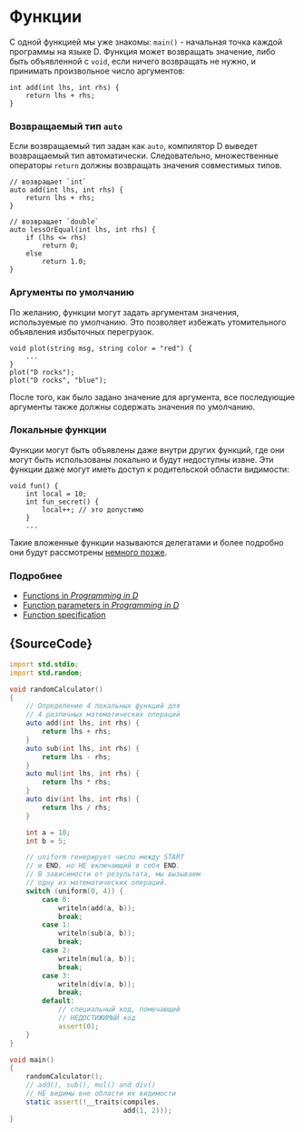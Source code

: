 # Функции

С одной функцией мы уже знакомы: `main()` - начальная точка каждой программы на
языке D. Функция может возвращать значение, либо быть объявленной с `void`, если
ничего возвращать не нужно, и принимать произвольное число аргументов:

    int add(int lhs, int rhs) {
        return lhs + rhs;
    }

### Возвращаемый тип `auto`

Если возвращаемый тип задан как `auto`, компилятор D выведет возвращаемый тип
автоматически. Следовательно, множественные операторы `return` должны возвращать
значения совместимых типов.

    // возвращает `int`
    auto add(int lhs, int rhs) {
        return lhs + rhs;
    }

    // возвращает `double`
    auto lessOrEqual(int lhs, int rhs) {
        if (lhs <= rhs)
            return 0;
        else
            return 1.0;
    }

### Аргументы по умолчанию

По желанию, функции могут задать аргументам значения, используемые по умолчанию.
Это позволяет избежать утомительного объявления избыточных перегрузок.

    void plot(string msg, string color = "red") {
        ...
    }
    plot("D rocks");
    plot("D rocks", "blue");

После того, как было задано значение для аргумента, все последующие аргументы
также должны содержать значения по умолчанию.

### Локальные функции

Функции могут быть объявлены даже внутри других функций, где они могут быть
использованы локально и будут недоступны извне. Эти функции даже могут иметь
доступ к родительской области видимости:

    void fun() {
        int local = 10;
        int fun_secret() {
            local++; // это допустимо
        }
        ...

Такие вложенные функции называются делегатами и более подробно они будут
рассмотрены [немного позже](basics/delegates).

### Подробнее

- [Functions in _Programming in D_](http://ddili.org/ders/d.en/functions.html)
- [Function parameters in _Programming in D_](http://ddili.org/ders/d.en/function_parameters.html)
- [Function specification](https://dlang.org/spec/function.html)

## {SourceCode}

```d
import std.stdio;
import std.random;

void randomCalculator()
{
    // Определение 4 локальных функций для
    // 4 различных математических операций
    auto add(int lhs, int rhs) {
        return lhs + rhs;
    }
    auto sub(int lhs, int rhs) {
        return lhs - rhs;
    }
    auto mul(int lhs, int rhs) {
        return lhs * rhs;
    }
    auto div(int lhs, int rhs) {
        return lhs / rhs;
    }

    int a = 10;
    int b = 5;

    // uniform генерирует число между START
    // и END, но НЕ включающий в себя END.
    // В зависимости от результата, мы вызываем
    // одну из математических операций.
    switch (uniform(0, 4)) {
        case 0:
            writeln(add(a, b));
            break;
        case 1:
            writeln(sub(a, b));
            break;
        case 2:
            writeln(mul(a, b));
            break;
        case 3:
            writeln(div(a, b));
            break;
        default:
            // специальный код, помечающий
            // НЕДОСТИЖИМЫЙ код
            assert(0);
    }
}

void main()
{
    randomCalculator();
    // add(), sub(), mul() and div()
    // НЕ видимы вне области их видимости
    static assert(!__traits(compiles,
                            add(1, 2)));
}

```
